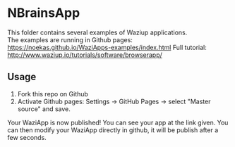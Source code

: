 NBrainsApp
================

This folder contains several examples of Waziup applications.   
The examples are running in Github pages: https://noekas.github.io/WaziApps-examples/index.html
Full tutorial: http://www.waziup.io/tutorials/software/browserapp/   

Usage
-----

1. Fork this repo on Github
2. Activate Github pages: Settings -> GitHub Pages -> select "Master source" and save.

Your WaziApp is now published! You can see your app at the link given.
You can then modify your WaziApp directly in github, it will be publish after a few seconds.
